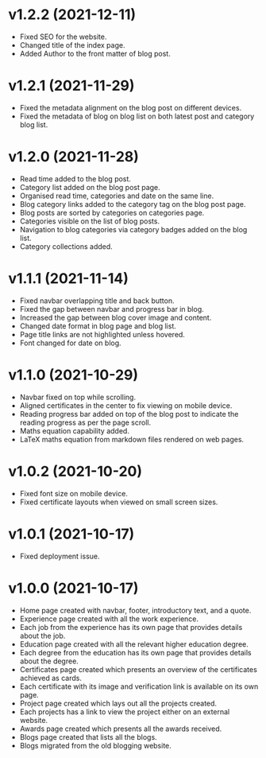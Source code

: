 # v1.2.2 (2021-12-11)

* Fixed SEO for the website.
* Changed title of the index page.
* Added Author to the front matter of blog post.

# v1.2.1 (2021-11-29)

* Fixed the metadata alignment on the blog post on different devices.
* Fixed the metadata of blog on blog list on both latest post and category blog list.

# v1.2.0 (2021-11-28)

* Read time added to the blog post.
* Category list added on the blog post page.
* Organised read time, categories and date on the same line.
* Blog category links added to the category tag on the blog post page.
* Blog posts are sorted by categories on categories page.
* Categories visible on the list of blog posts.
* Navigation to blog categories via category badges added on the blog list.
* Category collections added.

# v1.1.1 (2021-11-14)

* Fixed navbar overlapping title and back button.
* Fixed the gap between navbar and progress bar in blog.
* Increased the gap between blog cover image and content.
* Changed date format in blog page and blog list.
* Page title links are not highlighted unless hovered.
* Font changed for date on blog.

# v1.1.0 (2021-10-29)

* Navbar fixed on top while scrolling.
* Aligned certificates in the center to fix viewing on mobile device.
* Reading progress bar added on top of the blog post to indicate the reading progress as per the page scroll.
* Maths equation capability added.
* LaTeX maths equation from markdown files rendered on web pages.

# v1.0.2 (2021-10-20)

* Fixed font size on mobile device.
* Fixed certificate layouts when viewed on small screen sizes.

# v1.0.1 (2021-10-17)

* Fixed deployment issue.

# v1.0.0 (2021-10-17)

* Home page created with navbar, footer, introductory text, and a quote.
* Experience page created with all the work experience.
* Each job from the experience has its own page that provides details about the job.
* Education page created with all the relevant higher education degree.
* Each degree from the education has its own page that provides details about the degree.
* Certificates page created which presents an overview of the certificates achieved as cards.
* Each certificate with its image and verification link is available on its own page.
* Project page created which lays out all the projects created.
* Each projects has a link to view the project either on an external website.
* Awards page created which presents all the awards received.
* Blogs page created that lists all the blogs.
* Blogs migrated from the old blogging website.  
